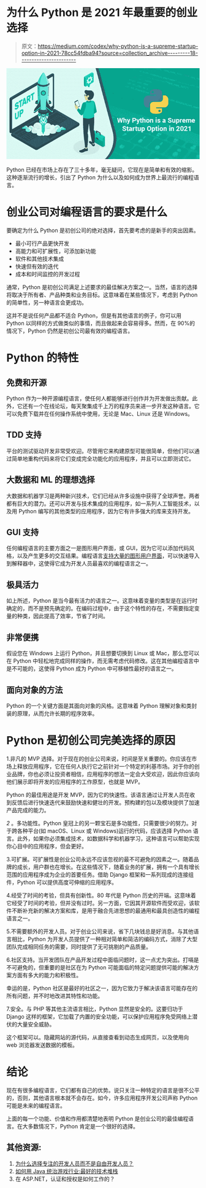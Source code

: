 # 为什么 Python 是 2021 年最重要的创业选择

> 原文：<https://medium.com/codex/why-python-is-a-supreme-startup-option-in-2021-78cc54fdba94?source=collection_archive---------18----------------------->

![](img/c56815b2bcd338e75cd0a826f058d7f3.png)

Python 已经在市场上存在了三十多年，毫无疑问，它现在是简单和有效的缩影。这种逐渐流行的增长，引出了 Python 为什么以及如何成为世界上最流行的编程语言。

# 创业公司对编程语言的要求是什么

要确定为什么 Python 是初创公司的绝对选择，首先要考虑的是新手的突出因素。

*   最小可行产品更快开发
*   高能力和可扩展性，可添加新功能
*   软件和其他技术集成
*   快速但有效的迭代
*   成本和时间监控的开发过程

通常，Python 是初创公司满足上述要求的最佳解决方案之一。当然，语言的选择将取决于所有者、产品种类和业务目标。这意味着在某些情况下，考虑到 Python 的简单性，另一种语言会更成功。

这并不是说任何产品都不适合 Python，但是有其他语言的例子，你可以用 Python 以同样的方式做类似的事情，而且做起来会容易得多。然而，在 90%的情况下，Python 仍然是初创公司最有效的编程语言。

# **Python 的特性**

## 免费和开源

Python 作为一种开源编程语言，使任何人都能够进行创作并为开发做出贡献。此外，它还有一个在线论坛，每天聚集成千上万的程序员来进一步开发这种语言。它可以免费下载并在任何操作系统中使用，无论是 Mac、Linux 还是 Windows。

## TDD 支持

平台的测试驱动开发非常受欢迎。尽管用它来构建原型可能很简单，但他们可以通过简单地重构代码来将它们变成完全功能化的应用程序，并且可以立即测试它。

## 大数据和 ML 的理想选择

大数据和机器学习是两种新兴技术，它们已经从许多设施中获得了全球声誉。两者都有巨大的潜力。还可以开发与技术集成的应用程序，如一系列人工智能技术，以及用 Python 编写的其他类型的应用程序，因为它有许多强大的库来支持开发。

## GUI 支持

任何编程语言的主要方面之一是图形用户界面，或 GUI，因为它可以添加代码风格，以及产生更多的交互结果。编程语言[支持大量的图形用户界面](https://towardsdatascience.com/top-10-python-gui-frameworks-for-developers-adca32fbe6fc)，可以快速导入到解释器中，这使得它成为开发人员最喜欢的编程语言之一。

## 极具活力

如上所述，Python 是当今最有活力的语言之一。这意味着变量的类型是在运行时确定的，而不是预先确定的。在编码过程中，由于这个特性的存在，不需要指定变量的种类，因此提高了效率，节省了时间。

## 非常便携

假设您在 Windows 上运行 Python，并且想要切换到 Linux 或 Mac，那么您可以在 Python 中轻松地完成同样的操作，而无需考虑代码修改。这在其他编程语言中是不可能的，这使得 Python 成为 Python 中可移植性最好的语言之一。

## 面向对象的方法

Python 的一个关键方面是其面向对象的风格。这意味着 Python 理解对象和类封装的原理，从而允许长期的程序效率。

# **Python 是初创公司完美选择的原因**

1.非凡的 MVP 选择。对于现在的创业公司来说，时间是至关重要的。你应该在市场上释放应用程序，它在任何人执行它之前针对一个特定的利基市场。对于你的创业品牌，你也必须让投资者相信，应用程序的想法一定会大受欢迎，因此你应该向他们展示即将开发的应用程序的工作原型，也就是 MVP。

Python 的最佳用途是开发 MVP，因为它的快速性。该语言通过让开发人员在收到反馈后进行快速迭代来鼓励快速和健壮的开发。预构建的包以及模块提供了加速产品完成的能力。

*2* 。多功能性。Python 皇冠上的另一颗宝石是多功能性，只需要很少的努力。对于跨各种平台(如 macOS、Linux 或 Windows)运行的代码，应该选择 Python 语言。此外，如果你必须集成技术，如数据科学和机器学习，这种语言可以帮助实现你心目中的应用程序，但会更好。

3.可扩展。可扩展性是创业公司永远不应该忽视的最不可避免的因素之一。随着品牌的成长，用户群也在增长。在这些情况下，随着业务的扩展，拥有一个具有增长范围的应用程序成为企业的首要任务。借助 Django 框架和一系列现成的连接组件，Python 可以提供高度可伸缩的应用程序。

4.经受了时间的考验，但具有创新性。80 年代是 Python 历史的开端。这意味着它经受了时间的考验，但并没有过时。另一方面，它因其开源软件而受欢迎，该软件不断补充新的解决方案和库，是用于融合先进思想的最通用和最具创造性的编程语言之一。

5.不需要额外的开发人员。对于创业公司来说，省下几块钱总是好消息。与其他语言相比，Python 为开发人员提供了一种相对简单和简洁的编码方式，消除了大型团队完成相同任务的需要，同时提供了无可挑剔的产品质量。

6.社区支持。当开发团队在产品开发过程中面临问题时，这一点尤为突出。打嗝是不可避免的，但重要的是社区在为 Python 可能面临的特定问题提供可能的解决方案方面有多大的能力和积极性。

幸运的是，Python 社区是最好的社区之一，因为它致力于解决该语言可能存在的所有问题，并不时地改进其特性和功能。

7.安全。与 PHP 等其他主流语言相比，Python 显然是安全的。这要归功于 Django 这样的框架，它加载了内置的安全功能，可以保护应用程序免受网络上潜伏的大量安全威胁。

这个框架可以。隐藏网站的源代码，从直接查看到动态生成网页，以及使用向 web 浏览器发送数据的模板。

# **结论**

现在有很多编程语言，它们都有自己的优势。说只关注一种特定的语言是很不公平的，否则，其他语言根本就不会存在。如今，许多应用程序开发公司声称 Python 可能是未来的编程语言。

上面的每一个功能、价值和作用都清楚地表明 Python 是创业公司的最佳编程语言。在大多数情况下，Python 肯定是一个很好的选择。

## 其他资源:

1.  [为什么选择专注的开发人员而不是自由开发人员？](https://blog.devgenius.io/why-choose-dedicated-developers-over-freelance-developers-eb545d6fce3a)
2.  [如何用 Java 统治游戏行业:最好的技术堆栈](/nerd-for-tech/how-to-rule-the-gaming-industry-with-java-the-best-of-technology-stack-c6c8edc13557)
3.  在 ASP.NET，认证和授权是如何工作的？
